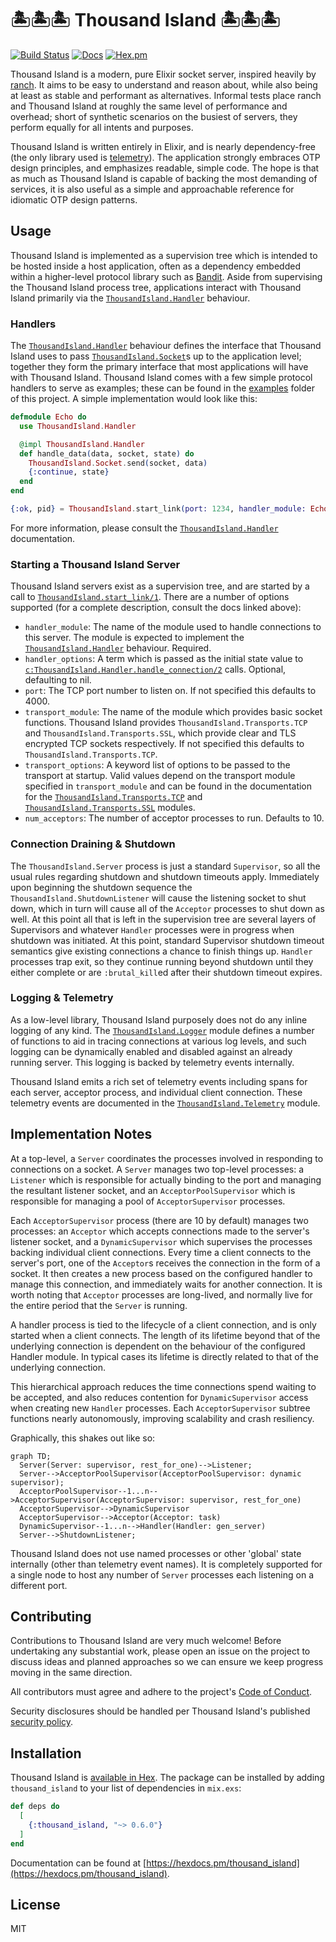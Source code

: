 # 🏝🏝🏝 Thousand Island 🏝🏝🏝

[![Build Status](https://github.com/mtrudel/thousand_island/workflows/Elixir%20CI/badge.svg)](https://github.com/mtrudel/thousand_island/actions)
[![Docs](https://img.shields.io/badge/api-docs-green.svg?style=flat)](https://hexdocs.pm/thousand_island)
[![Hex.pm](https://img.shields.io/hexpm/v/thousand_island.svg?style=flat&color=blue)](https://hex.pm/packages/thousand_island)

Thousand Island is a modern, pure Elixir socket server, inspired heavily by
[ranch](https://github.com/ninenines/ranch). It aims to be easy to understand
and reason about, while also being at least as stable and performant as alternatives.
Informal tests place ranch and Thousand Island at roughly the same level of
performance and overhead; short of synthetic scenarios on the busiest of servers,
they perform equally for all intents and purposes.

Thousand Island is written entirely in Elixir, and is nearly dependency-free (the
only library used is [telemetry](https://github.com/beam-telemetry/telemetry)).
The application strongly embraces OTP design principles, and emphasizes readable,
simple code. The hope is that as much as Thousand Island is capable of backing
the most demanding of services, it is also useful as a simple and approachable
reference for idiomatic OTP design patterns.

## Usage

Thousand Island is implemented as a supervision tree which is intended to be hosted
inside a host application, often as a dependency embedded within a higher-level
protocol library such as [Bandit](https://github.com/mtrudel/bandit). Aside from
supervising the Thousand Island process tree, applications interact with Thousand
Island primarily via the
[`ThousandIsland.Handler`](https://hexdocs.pm/thousand_island/ThousandIsland.Handler.html) behaviour.

### Handlers

The [`ThousandIsland.Handler`](https://hexdocs.pm/thousand_island/ThousandIsland.Handler.html) behaviour defines the interface that Thousand Island
uses to pass [`ThousandIsland.Socket`](https://hexdocs.pm/thousand_island/ThousandIsland.Socket.html)s up to the application level; together they
form the primary interface that most applications will have with Thousand Island.
Thousand Island comes with a few simple protocol handlers to serve as examples;
these can be found in the [examples](https://github.com/mtrudel/thousand_island/tree/main/examples)
folder of this project. A simple implementation would look like this:

```elixir
defmodule Echo do
  use ThousandIsland.Handler

  @impl ThousandIsland.Handler
  def handle_data(data, socket, state) do
    ThousandIsland.Socket.send(socket, data)
    {:continue, state}
  end
end

{:ok, pid} = ThousandIsland.start_link(port: 1234, handler_module: Echo)
```

For more information, please consult the [`ThousandIsland.Handler`](https://hexdocs.pm/thousand_island/ThousandIsland.Handler.html) documentation.

### Starting a Thousand Island Server

Thousand Island servers exist as a supervision tree, and are started by a call
to [`ThousandIsland.start_link/1`](https://hexdocs.pm/thousand_island/ThousandIsland.html#start_link/1). There are a number of options supported (for a
complete description, consult the docs linked above):

* `handler_module`: The name of the module used to handle connections to this server.
The module is expected to implement the [`ThousandIsland.Handler`](https://hexdocs.pm/thousand_island/ThousandIsland.Handler.html) behaviour. Required.
* `handler_options`: A term which is passed as the initial state value to
[`c:ThousandIsland.Handler.handle_connection/2`](https://hexdocs.pm/thousand_island/ThousandIsland.Handler.html#c:handle_connection/2) calls. Optional, defaulting to nil.
* `port`: The TCP port number to listen on. If not specified this defaults to 4000.
* `transport_module`: The name of the module which provides basic socket functions.
Thousand Island provides `ThousandIsland.Transports.TCP` and `ThousandIsland.Transports.SSL`,
which provide clear and TLS encrypted TCP sockets respectively. If not specified this
defaults to `ThousandIsland.Transports.TCP`.
* `transport_options`: A keyword list of options to be passed to the transport at startup. Valid values depend on the transport
module specified in `transport_module` and can be found in the documentation for the
[`ThousandIsland.Transports.TCP`](https://hexdocs.pm/thousand_island/ThousandIsland.Transports.TCP.html) and [`ThousandIsland.Transports.SSL`](https://hexdocs.pm/thousand_island/ThousandIsland.Transports.SSL.html) modules.
* `num_acceptors`: The number of acceptor processes to run. Defaults to 10.

### Connection Draining & Shutdown

The `ThousandIsland.Server` process is just a standard `Supervisor`, so all the
usual rules regarding shutdown and shutdown timeouts apply. Immediately upon
beginning the shutdown sequence the `ThousandIsland.ShutdownListener` will cause
the listening socket to shut down, which in turn will cause all of the `Acceptor`
processes to shut down as well. At this point all that is left in the supervision
tree are several layers of Supervisors and whatever `Handler` processes were
in progress when shutdown was initiated. At this point, standard Supervisor shutdown
timeout semantics give existing connections a chance to finish things up. `Handler`
processes trap exit, so they continue running beyond shutdown until they either
complete or are `:brutal_kill`ed after their shutdown timeout expires.

### Logging & Telemetry

As a low-level library, Thousand Island purposely does not do any inline
logging of any kind. The [`ThousandIsland.Logger`](https://hexdocs.pm/thousand_island/ThousandIsland.Logger.html) module defines a number of
functions to aid in tracing connections at various log levels, and such logging
can be dynamically enabled and disabled against an already running server. This
logging is backed by telemetry events internally.

Thousand Island emits a rich set of telemetry events including spans for each
server, acceptor process, and individual client connection. These telemetry
events are documented in the [`ThousandIsland.Telemetry`](https://hexdocs.pm/thousand_island/ThousandIsland.Telemetry.html) module.

## Implementation Notes

At a top-level, a `Server` coordinates the processes involved in responding to
connections on a socket. A `Server` manages two top-level processes: a `Listener`
which is responsible for actually binding to the port and managing the resultant
listener socket, and an `AcceptorPoolSupervisor` which is responsible for managing
a pool of `AcceptorSupervisor` processes.

Each `AcceptorSupervisor` process (there are 10 by default) manages two processes:
an `Acceptor` which accepts connections made to the server's listener socket,
and a `DynamicSupervisor` which supervises the processes backing individual
client connections. Every time a client connects to the server's port, one of
the `Acceptor`s receives the connection in the form of a socket. It then creates
a new process based on the configured handler to manage this connection, and
immediately waits for another connection. It is worth noting that `Acceptor`
processes are long-lived, and normally live for the entire period that the
`Server` is running.

A handler process is tied to the lifecycle of a client connection, and is
only started when a client connects. The length of its lifetime beyond that of the
underlying connection is dependent on the behaviour of the configured Handler module.
In typical cases its lifetime is directly related to that of the underlying connection.

This hierarchical approach reduces the time connections spend waiting to be accepted,
and also reduces contention for `DynamicSupervisor` access when creating new
`Handler` processes. Each `AcceptorSupervisor` subtree functions nearly
autonomously, improving scalability and crash resiliency.

Graphically, this shakes out like so:

```mermaid
graph TD;
  Server(Server: supervisor, rest_for_one)-->Listener;
  Server-->AcceptorPoolSupervisor(AcceptorPoolSupervisor: dynamic supervisor);
  AcceptorPoolSupervisor--1...n-->AcceptorSupervisor(AcceptorSupervisor: supervisor, rest_for_one)
  AcceptorSupervisor-->DynamicSupervisor
  AcceptorSupervisor-->Acceptor(Acceptor: task)
  DynamicSupervisor--1...n-->Handler(Handler: gen_server)
  Server-->ShutdownListener;
```

Thousand Island does not use named processes or other 'global' state internally
(other than telemetry event names). It is completely supported for a single node
to host any number of `Server` processes each listening on a different port.

## Contributing

Contributions to Thousand Island are very much welcome! Before undertaking any substantial work, please
open an issue on the project to discuss ideas and planned approaches so we can ensure we keep
progress moving in the same direction.

All contributors must agree and adhere to the project's [Code of
Conduct](https://github.com/mtrudel/thousand_island/blob/main/CODE_OF_CONDUCT.md).

Security disclosures should be handled per Thousand Island's published [security policy](https://github.com/mtrudel/thousand_island/blob/main/SECURITY.md).

## Installation

Thousand Island is [available in Hex](https://hex.pm/packages/thousand_island). The package
can be installed by adding `thousand_island` to your list of dependencies in `mix.exs`:

```elixir
def deps do
  [
    {:thousand_island, "~> 0.6.0"}
  ]
end
```

Documentation can be found at [https://hexdocs.pm/thousand_island](https://hexdocs.pm/thousand_island).

## License

MIT

